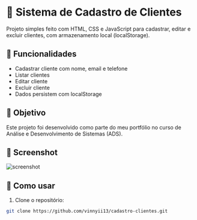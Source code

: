 # 📇 Sistema de Cadastro de Clientes

Projeto simples feito com HTML, CSS e JavaScript para cadastrar, editar e excluir clientes, com armazenamento local (localStorage).

## 🔧 Funcionalidades

- Cadastrar cliente com nome, email e telefone
- Listar clientes
- Editar cliente
- Excluir cliente
- Dados persistem com localStorage

## 🎯 Objetivo

Este projeto foi desenvolvido como parte do meu portfólio no curso de Análise e Desenvolvimento de Sistemas (ADS).

## 📸 Screenshot

![screenshot](https://via.placeholder.com/800x400.png?text=Cadastro+de+Clientes+Preview)

## 🚀 Como usar

1. Clone o repositório:
```bash
git clone https://github.com/vinnyii13/cadastro-clientes.git
